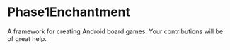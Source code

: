 Phase1Enchantment
=================

A framework for creating Android board games. Your contributions will be of great help.

